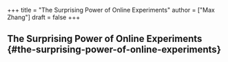 +++
title = "The Surprising Power of Online Experiments"
author = ["Max Zhang"]
draft = false
+++

## The Surprising Power of Online Experiments {#the-surprising-power-of-online-experiments}